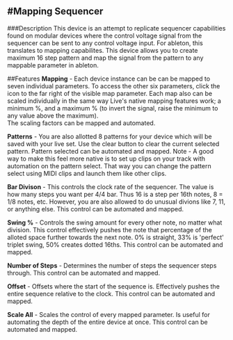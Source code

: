 #Mapping Sequencer
-
###Description
This device is an attempt to replicate sequencer capabilities found on modular devices where the control voltage signal from the sequencer can be sent to any control voltage input. For ableton, this translates to mapping capabilites. This device allows you to create maximum 16 step pattern and map the signal from the pattern to any mappable parameter in ableton. 

##Features
**Mapping** - 
Each device instance can be can be mapped to seven individual parameters. To access the other six parameters, click the icon to the far right of the visible map parameter. Each map also can be scaled individually in the same way Live's native mapping features work; a minimum %, and a maximum % (to invert the signal, raise the minimum to any value above the maximum).  
The scaling factors can be mapped and automated.

**Patterns** - 
You are also allotted 8 patterns for your device which will be saved with your live set. Use the clear button to clear the current selected pattern. Pattern selected can be automated and mapped. 
Note - A good way to make this feel more native is to set up clips on your track with automation on the pattern select. That way you can change the pattern select using MIDI clips and launch them like other clips.

**Bar Divison** - This controls the clock rate of the sequencer. The value is how many steps you want per 4/4 bar. Thus 16 is a step per 16th notes, 8 = 1/8 notes, etc. However, you are also allowed to do unusual divions like 7, 11, or anything else. This control can be automated and mapped.

**Swing %** - Controls the swing amount for every other note, no matter what division. This control effectively pushes the note that percentage of the alloted space further towards the next note. 0% is straight, 33% is 'perfect' triplet swing, 50% creates dotted 16ths. This control can be automated and mapped.

**Number of Steps** - Determines the number of steps the sequencer steps through. This control can be automated and mapped.

**Offset** - Offsets where the start of the sequence is. Effectively pushes the entire sequence relative to the clock. This control can be automated and mapped.

**Scale All** - Scales the control of every mapped parameter. Is useful for automating the depth of the entire device at once. This control can be automated and mapped.

